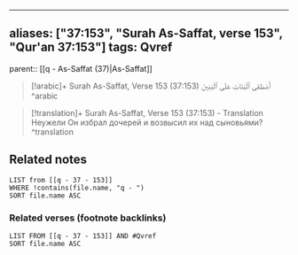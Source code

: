 
---
aliases: ["37:153", "Surah As-Saffat, verse 153", "Qur'an 37:153"]
tags: Qvref
---

parent:: [[q - As-Saffat (37)|As-Saffat]]

> [!arabic]+ Surah As-Saffat, Verse 153 (37:153)
> <span class="quran-arabic">أَصْطَفَى ٱلْبَنَاتِ عَلَى ٱلْبَنِينَ</span>
^arabic

> [!translation]+ Surah As-Saffat, Verse 153 (37:153) - Translation
> Неужели Он избрал дочерей и возвысил их над сыновьями?
^translation



## Related notes
```dataview
LIST from [[q - 37 - 153]]
WHERE !contains(file.name, "q - ")
SORT file.name ASC
```

### Related verses (footnote backlinks)
```dataview
LIST FROM [[q - 37 - 153]] AND #Qvref
SORT file.name ASC
```

